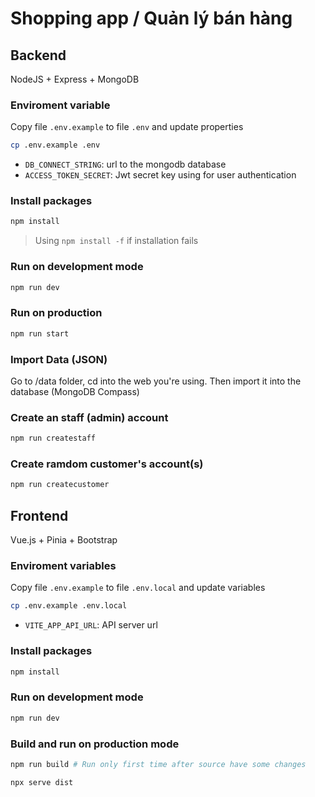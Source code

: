 # Shopping app / Quản lý bán hàng

## Backend

NodeJS + Express + MongoDB

### Enviroment variable

Copy file `.env.example` to file `.env` and update properties

```sh
cp .env.example .env
```

- `DB_CONNECT_STRING`: url to the mongodb database
- `ACCESS_TOKEN_SECRET`: Jwt secret key using for user authentication

### Install packages

```sh
npm install
```

> Using `npm install -f` if installation fails

### Run on development mode

```sh
npm run dev
```

### Run on production

```sh
npm run start
```

### Import Data (JSON)

Go to /data folder, cd into the web you're using. Then import it into the database (MongoDB Compass)

### Create an staff (admin) account

```sh
npm run createstaff
```

### Create ramdom customer's account(s)

```sh
npm run createcustomer
```

## Frontend

Vue.js + Pinia + Bootstrap

### Enviroment variables

Copy file `.env.example` to file `.env.local` and update variables

```sh
cp .env.example .env.local
```

- `VITE_APP_API_URL`: API server url

### Install packages

```sh
npm install
```

### Run on development mode

```sh
npm run dev
```

### Build and run on production mode

```sh
npm run build # Run only first time after source have some changes
```

```
npx serve dist
```
